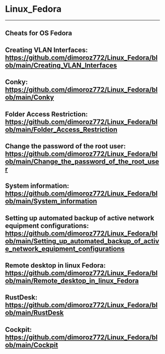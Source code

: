 # Linux_Fedora
-------------------------------------------------------------------------------------------------------------------------------------------------------
Cheats for OS Fedora
-------------------------------------------------------------------------------------------------------------------------------------------------------
Creating VLAN Interfaces: https://github.com/dimoroz772/Linux_Fedora/blob/main/Creating_VLAN_Interfaces
-------------------------------------------------------------------------------------------------------------------------------------------------------
Conky: https://github.com/dimoroz772/Linux_Fedora/blob/main/Conky
-------------------------------------------------------------------------------------------------------------------------------------------------------
Folder Access Restriction: https://github.com/dimoroz772/Linux_Fedora/blob/main/Folder_Access_Restriction
-------------------------------------------------------------------------------------------------------------------------------------------------------
Change the password of the root user: https://github.com/dimoroz772/Linux_Fedora/blob/main/Change_the_password_of_the_root_user
-------------------------------------------------------------------------------------------------------------------------------------------------------
System information: https://github.com/dimoroz772/Linux_Fedora/blob/main/System_information
-------------------------------------------------------------------------------------------------------------------------------------------------------
Setting up automated backup of active network equipment configurations: https://github.com/dimoroz772/Linux_Fedora/blob/main/Setting_up_automated_backup_of_active_network_equipment_configurations
-------------------------------------------------------------------------------------------------------------------------------------------------------
Remote desktop in linux Fedora: https://github.com/dimoroz772/Linux_Fedora/blob/main/Remote_desktop_in_linux_Fedora
-------------------------------------------------------------------------------------------------------------------------------------------------------
RustDesk: https://github.com/dimoroz772/Linux_Fedora/blob/main/RustDesk
-------------------------------------------------------------------------------------------------------------------------------------------------------
Cockpit: https://github.com/dimoroz772/Linux_Fedora/blob/main/Cockpit
-------------------------------------------------------------------------------------------------------------------------------------------------------
